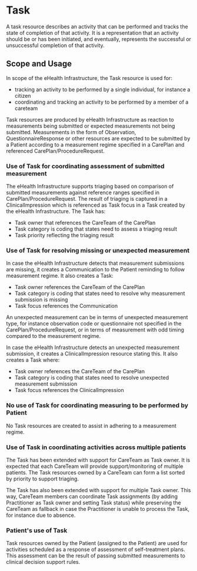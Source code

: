 # Task
A task resource describes an activity that can be performed and tracks the state of completion of that activity. It is a representation that an activity should be or has been initiated, and eventually, represents the successful or unsuccessful completion of that activity.

## Scope and Usage
In scope of the eHealth Infrastructure, the Task resource is used for:
* tracking an activity to be performed by a single individual, for instance a citizen
* coordinating and tracking an activity to be performed by a member of a careteam

Task resources are produced by eHealth Infrastructure as reaction to measurements being
submitted or expected measurements not being submitted. 
Measurements in the form of Observation, QuestionnaireResponse or other resources are
expected to be submitted by a Patient according to a measurement regime specified in a CarePlan
and referenced CarePlan/ProcedureRequest.
 
### Use of Task for coordinating assessment of submitted measurement

The eHealth Infrastructure supports triaging based on comparison of submitted measurements
against reference ranges specified in CarePlan/ProcedureRequest. The result of triaging is
captured in a ClinicalImpression which is referenced as Task focus in a Task created by
the eHealth Infrastructure. The Task has:
* Task owner that references the CareTeam of the CarePlan
* Task category is coding that states need to assess a triaging result
* Task priority reflecting the triaging result

### Use of Task for resolving missing or unexpected measurement

In case the eHealth Infrastructure detects that measurement submissions are missing, it creates a
Communication to the Patient reminding to follow measurement regime. It also creates a Task:
* Task owner references the CareTeam of the CarePlan
* Task category is coding that states need to resolve why measurement submission is missing
* Task focus references the Communication 

An unexpected measurement can be in terms of unexpected measurement type, for instance observation code
or questionnaire not specified in the CarePlan/ProcedureRequest, or in terms of measurement with odd timing
compared to the measurement regime.

In case the eHealth Infrastructure detects an unexpected measurement submission,
it creates a ClinicalImpression resource stating this. It also creates a Task where:
* Task owner references the CareTeam of the CarePlan
* Task category is coding that states need to resolve unexpected measurement submission
* Task focus references the ClinicalImpression
 
### No use of Task for coordinating measuring to be performed by Patient

No Task resources are created to assist in adhering to a measurement regime.

### Use of Task in coordinating activities across multiple patients

The Task has been extended with support for CareTeam as Task owner. It is expected that
each CareTeam will provide support/monitoring of multiple patients. The Task resources
owned by a CareTeam can form a list sorted by priority to support triaging.

The Task has also been extended with support for multiple Task owner. This way, CareTeam members
can coordinate Task assignments (by adding Practitioner as Task owner and setting Task status)
while preserving the CareTeam as fallback in case the Practitioner is unable to process the
Task, for instance due to absence.

### Patient's use of Task

Task resources owned by the Patient (assigned to the Patient) are used for activities
scheduled as a response of assessment of self-treatment plans. This assessment can be the result
of passing submitted measurements to clinical decision support rules.


